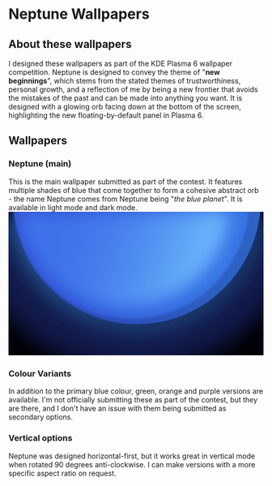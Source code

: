 # Neptune Wallpapers
## About these wallpapers
I designed these wallpapers as part of the KDE Plasma 6 wallpaper competition. Neptune is designed to convey the theme of "**new beginnings**", which stems from the stated themes of trustworthiness, personal growth, and a reflection of me by being a new frontier that avoids the mistakes of the past and can be made into anything you want. It is designed with a glowing orb facing down at the bottom of the screen, highlighting the new floating-by-default panel in Plasma 6.
## Wallpapers
### Neptune (main)
This is the main wallpaper submitted as part of the contest. It features multiple shades of blue that come together to form a cohesive abstract orb - the name Neptune comes from Neptune being "*the blue planet*". It is available in light mode and dark mode.
![Neptune Light](NeptuneScreenshots/NeptuneLight.png)
### Colour Variants
In addition to the primary blue colour, green, orange and purple versions are available. I'm not officially submitting these as part of the contest, but they are there, and I don't have an issue with them being submitted as secondary options.
### Vertical options
Neptune was designed horizontal-first, but it works great in vertical mode when rotated 90 degrees anti-clockwise. I can make versions with a more specific aspect ratio on request. 
